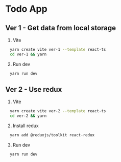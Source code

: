 # Todo App

## Ver 1 - Get data from local storage

1. Vite

```bash
  yarn create vite ver-1 --template react-ts
  cd ver-1 && yarn
```

2. Run dev

```bash
  yarn run dev
```

## Ver 2 - Use redux

1. Vite

```bash
  yarn create vite ver-2 --template react-ts
  cd ver-2 && yarn
```

2. Install redux

```bash
  yarn add @reduxjs/toolkit react-redux
```

3. Run dev

```bash
  yarn run dev
```
